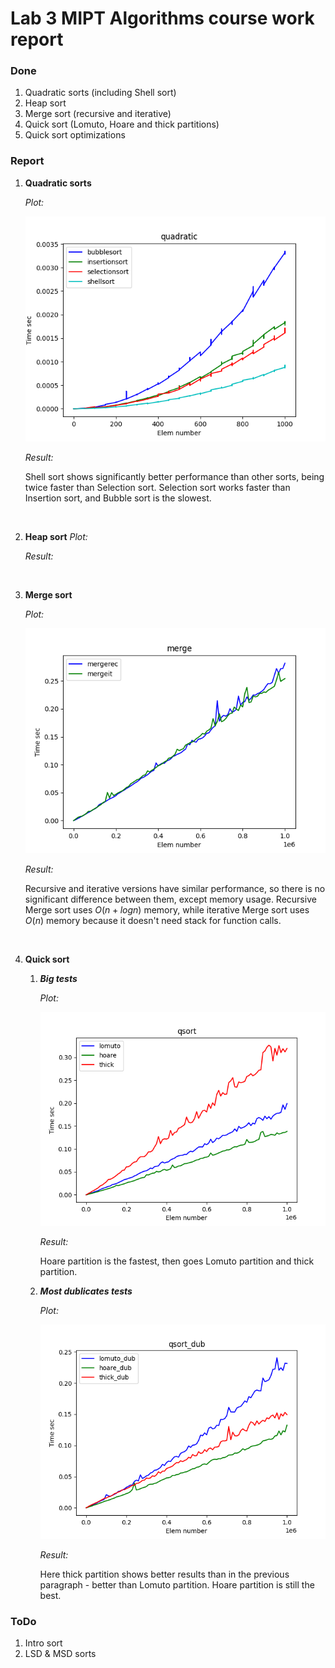 # Lab 3 MIPT Algorithms course work report

### Done
1. Quadratic sorts (including Shell sort)
2. Heap sort
3. Merge sort (recursive and iterative)
4. Quick sort (Lomuto, Hoare and thick partitions)
5. Quick sort optimizations

### Report

1. **Quadratic sorts**

    *Plot:*

    ![quadratic sorts plot](./plots/quadratic.png)

    *Result:*

    Shell sort shows significantly better performance than other sorts, being twice faster than Selection sort.
    Selection sort works faster than Insertion sort, and Bubble sort is the slowest.
<br>

2. **Heap sort**
    *Plot:*

    *Result:*
<br>

3. **Merge sort**

    *Plot:*

    ![merge sorts plot](./plots/merge.png)

    *Result:*

    Recursive and iterative versions have similar performance, so there is no significant difference between them, except memory usage.
    Recursive Merge sort uses $O(n + logn)$ memory, while iterative Merge sort uses $O(n)$ memory because it doesn't need stack for function calls.
<br>


4. **Quick sort**

    1. ***Big tests***

        *Plot:*

        ![quick sort plot](./plots/qsort.png)

        *Result:*

        Hoare partition is the fastest, then goes Lomuto partition and thick partition.

    2. ***Most dublicates tests***

        *Plot:*

        ![quick sort dublicates plot](./plots/qsort_dub.png)

        *Result:*

        Here thick partition shows better results than in the previous paragraph - better than Lomuto partition. Hoare partition is still the best.


### ToDo
1. Intro sort
2. LSD & MSD sorts
